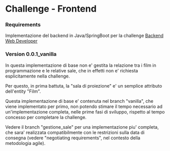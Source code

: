 # Challenge - Frontend

### Requirements

Implementazione del backend in Java/SpringBoot per la challenge [Backend Web Developer](https://www.lascaux.it/challenge/backend-web-developer/)

### Version 0.0.1_vanilla

In questa implementazione di base non e' gestita la relazione tra i film in programmazione e le relative sale, che in effetti non e' richiesta esplicitamente nella challenge.

Per questo, in prima battuta, la "sala di proiezione" e' un semplice attributo dell'entity "Film".

Questa implementazione di base e' contenuta nel branch "vanilla", che viene implementato per primo, non potendo stimare il tempo necessario ad un'implementazione completa, nelle prime fasi di sviluppo, rispetto al tempo concesso per completare la challenge.

Vedere il branch "gestione_sale" per una implementazione piu' completa, che sara' realizzata compatibilmente con le restrizioni sulla data di consegna (vedere "negotiating requirements", nel contesto della metodologia agile).
